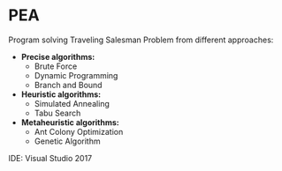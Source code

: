 # PEA

Program solving Traveling Salesman Problem from different approaches:
- **Precise algorithms:**
  - Brute Force
  - Dynamic Programming
  - Branch and Bound
- **Heuristic algorithms:**
  - Simulated Annealing
  - Tabu Search
- **Metaheuristic algorithms:**
  - Ant Colony Optimization
  - Genetic Algorithm

IDE: Visual Studio 2017
